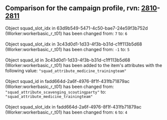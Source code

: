## Comparison for the campaign profile, rvn: [2810](https://github.com/PRO100KatYT/FortniteProfileRevisions/tree/main/profiles/campaign/2810%20campaign.json)-[2811](https://github.com/PRO100KatYT/FortniteProfileRevisions/tree/main/profiles/campaign/2811%20campaign.json)

Object squad_slot_idx in 63d9b549-5471-4c50-bae7-24e59f3b752d (Worker:workerbasic_r_t01) has been changed from: `7` to: `6`
<br><br>
Object squad_slot_idx in 3c43d0d1-1d33-4f3b-b31d-c1ff113b5d68 (Worker:workerbasic_r_t01) has been changed from: `-1` to: `5`
<br><br>
Object squad_id in 3c43d0d1-1d33-4f3b-b31d-c1ff113b5d68 (Worker:workerbasic_r_t01) has been added to the item's attributes with the following value: `"squad_attribute_medicine_trainingteam"`
<br><br>
Object squad_id in fadd664d-2a6f-4976-8f1f-431fb71879ac (Worker:workerbasic_r_t01) has been changed from: `"squad_attribute_scavenging_scoutingparty"` to: `"squad_attribute_medicine_trainingteam"`
<br><br>
Object squad_slot_idx in fadd664d-2a6f-4976-8f1f-431fb71879ac (Worker:workerbasic_r_t01) has been changed from: `6` to: `4`
<br><br>
